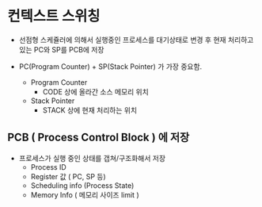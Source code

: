 # 컨텍스트 스위칭

* 선점형 스케쥴러에 의해서 실행중인 프로세스를 대기상태로 변경 후 현재 처리하고 있는 PC와 SP를 PCB에 저장

* PC(Program Counter) + SP(Stack Pointer) 가 가장 중요함.
  * Program Counter
    * CODE 상에 올라간 소스 메모리 위치
  * Stack Pointer
    * STACK 상에 현재 처리하는 위치

## PCB ( Process Control Block ) 에 저장

* 프로세스가 실행 중인 상태를 갭쳐/구조화해서 저장
  * Process ID
  * Register 값 ( PC, SP 등)
  * Scheduling info (Process State)
  * Memory Info ( 메모리 사이즈 limit )
